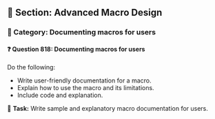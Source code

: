 ## 📘 Section: Advanced Macro Design  
### 🔹 Category: Documenting macros for users  
#### ❓ Question 818: Documenting macros for users

Do the following:

- Write user-friendly documentation for a macro.
- Explain how to use the macro and its limitations.
- Include code and explanation.

🔧 **Task:** Write sample and explanatory macro documentation for users.
